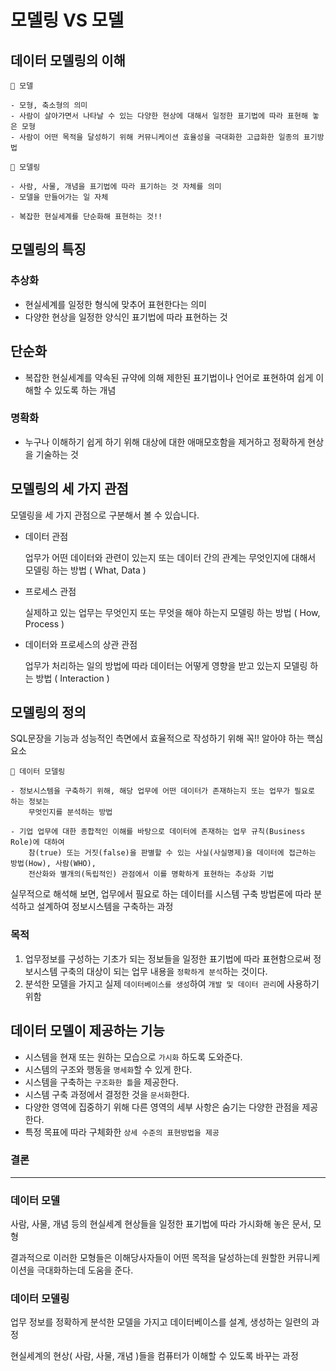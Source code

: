 # 모델링 VS 모델

## 데이터 모델링의 이해

```
🔖 모델

- 모형, 축소형의 의미
- 사람이 살아가면서 나타날 수 있는 다양한 현상에 대해서 일정한 표기법에 따라 표현해 놓은 모형
- 사람이 어떤 목적을 달성하기 위해 커뮤니케이션 효율성을 극대화한 고급화한 일종의 표기방법
```

```
🔖 모델링

- 사람, 사물, 개념을 표기법에 따라 표기하는 것 자체를 의미
- 모델을 만들어가는 일 자체

- 복잡한 현실세계를 단순화해 표현하는 것!!
```

## 모델링의 특징

### 추상화

- 현실세계를 일정한 형식에 맞추어 표현한다는 의미
- 다양한 현상을 일정한 양식인 표기법에 따라 표현하는 것

## 단순화

- 복잡한 현실세계를 약속된 규약에 의해 제한된 표기법이나 
언어로 표현하여 쉽게 이해할 수 있도록 하는 개념

### 명확화

- 누구나 이해하기 쉽게 하기 위해 대상에 대한 애매모호함을 제거하고 
정확하게 현상을 기술하는 것

## 모델링의 세 가지 관점

모델링을 세 가지 관점으로 구분해서 볼 수 있습니다.

- 데이터 관점
    
    업무가 어떤 데이터와 관련이 있는지 또는 데이터 간의 관계는 무엇인지에 대해서 모델링 하는 방법 ( What, Data )
    
- 프로세스 관점
    
    실제하고 있는 업무는 무엇인지 또는 무엇을 해야 하는지 모델링 하는 방법 ( How, Process )
    
- 데이터와 프로세스의 상관 관점
    
    업무가 처리하는 일의 방법에 따라 데이터는 어떻게 영향을 받고 있는지 모델링 하는 방법 ( Interaction )
    

## 모델링의 정의

SQL문장을 기능과 성능적인 측면에서 효율적으로 작성하기 위해 꼭!! 알아야 하는 핵심요소

```
🔖 데이터 모델링

- 정보시스템을 구축하기 위해, 해당 업무에 어떤 데이터가 존재하는지 또는 업무가 필요로 하는 정보는 
	무엇인지를 분석하는 방법

- 기업 업무에 대한 종합적인 이해를 바탕으로 데이터에 존재하는 업무 규칙(Business Role)에 대하여 
	참(true) 또는 거짓(false)을 판별할 수 있는 사실(사실명제)을 데이터에 접근하는 방법(How), 사람(WHO),
	전산화와 별개의(독립적인) 관점에서 이를 명확하게 표현하는 추상화 기법
```

실무적으로 해석해 보면, 업무에서 필요로 하는 데이터를 시스템 구축 방법론에 따라 분석하고 설계하여 정보시스템을 구축하는 과정

### 목적

1. 업무정보를 구성하는 기초가 되는 정보들을 일정한 표기법에 따라 표현함으로써 정보시스템 구축의 대상이 되는 업무 내용을 `정확하게 분석`하는 것이다.
2. 분석한 모델을 가지고 실제 `데이터베이스를 생성`하여 `개발 및 데이터 관리`에 사용하기 위함

## 데이터 모델이 제공하는 기능

- 시스템을 현재 또는 원하는 모습으로 `가시화` 하도록 도와준다.
- 시스템의 구조와 행동을 `명세화`할 수 있게 한다.
- 시스템을 구축하는 `구조화한 틀`을 제공한다.
- 시스템 구축 과정에서 결정한 것을 `문서화`한다.
- 다양한 영역에 집중하기 위해 다른 영역의 세부 사항은 숨기는 다양한 관점을 제공한다.
- 특정 목표에 따라 구체화한 `상세 수준의 표현방법을 제공`

### 결론

---

### 데이터 모델

사람, 사물, 개념 등의 현실세계 현상들을 일정한 표기법에 따라 가시화해 놓은 문서, 모형

결과적으로 이러한 모형들은 이해당사자들이 어떤 목적을 달성하는데 원할한 커뮤니케이션을 극대화하는데 도움을 준다.

### 데이터 모델링

업무 정보를 정확하게 분석한 모델을 가지고 데이터베이스를 설계, 생성하는 일련의 과정

현실세계의 현상( 사람, 사물, 개념 )들을 컴퓨터가 이해할 수 있도록 바꾸는 과정